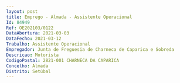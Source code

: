 ```yaml
--- 
layout: post
title: Emprego - Almada - Assistente Operacional
Id: 84949
Ref: OE202103/0122
DataAbertura: 2021-03-03
DataFecho: 2021-03-12
Trabalho: Assistente Operacional
Empregador: Junta de Freguesia de Charneca de Caparica e Sobreda
Descricao: Motorista
CodigoPostal: 2821-001 CHARNECA DA CAPARICA
Concelho: Almada
Distrito: Setúbal
--- 
```

